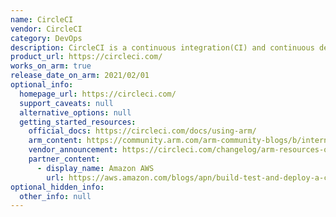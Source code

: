 ```yaml
---
name: CircleCI
vendor: CircleCI
category: DevOps
description: CircleCI is a continuous integration(CI) and continuous delivery(CD) platform that can be used to implement DevOps practices.
product_url: https://circleci.com/
works_on_arm: true
release_date_on_arm: 2021/02/01
optional_info:
  homepage_url: https://circleci.com/
  support_caveats: null
  alternative_options: null
  getting_started_resources:
    official_docs: https://circleci.com/docs/using-arm/
    arm_content: https://community.arm.com/arm-community-blogs/b/internet-of-things-blog/posts/new-arm-virtual-hardware
    vendor_announcement: https://circleci.com/changelog/arm-resources-on-circleci/
    partner_content:
      - display_name: Amazon AWS
        url: https://aws.amazon.com/blogs/apn/build-test-and-deploy-a-containerized-application-on-aws-graviton2-using-circleci/
optional_hidden_info:
  other_info: null
---
```

